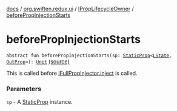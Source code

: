 [docs](../../index.md) / [org.swiften.redux.ui](../index.md) / [IPropLifecycleOwner](index.md) / [beforePropInjectionStarts](./before-prop-injection-starts.md)

# beforePropInjectionStarts

`abstract fun beforePropInjectionStarts(sp: `[`StaticProp`](../-static-prop/index.md)`<`[`LState`](index.md#LState)`, `[`OutProp`](index.md#OutProp)`>): `[`Unit`](https://kotlinlang.org/api/latest/jvm/stdlib/kotlin/-unit/index.html) [(source)](https://github.com/protoman92/KotlinRedux/tree/master/common/common-ui/src/main/kotlin/org/swiften/redux/ui/Injector.kt#L31)

This is called before [IFullPropInjector.inject](../-i-prop-injector/inject.md) is called.

### Parameters

`sp` - A [StaticProp](../-static-prop/index.md) instance.